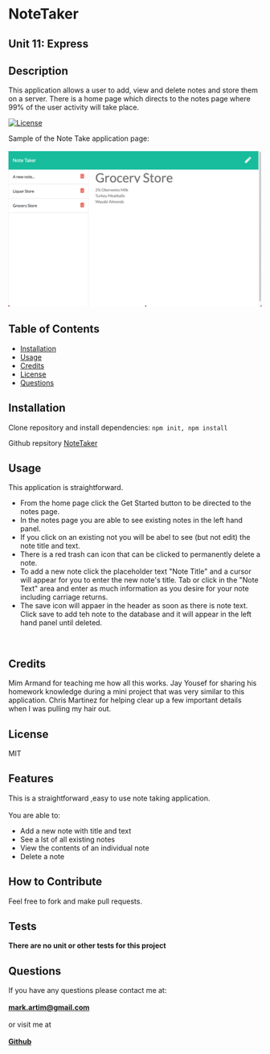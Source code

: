 # NoteTaker
## Unit 11: Express

## Description
This application allows a user to add, view and delete notes and store them on a server. There is a home page which directs to the notes page where 99% of the user activity will take place. 

[![License](https://img.shields.io/badge/License-MIT-yellow.svg)](https://opensource.org/licenses/MIT)

Sample of the Note Take application page:<br><br>
![Note Taker Sample Page](/assets/screenshot.jpg)

## Table of Contents
- [Installation](#installation)
- [Usage](#usage)
- [Credits](#credits)
- [License](#license)
- [Questions](#questions)

## Installation
Clone repository and install dependencies: `npm init, npm install`

Github repsitory [NoteTaker](https://github.com/mark-artim/NoteTaker)

## Usage

This application is straightforward.
- From the home page click the Get Started button to be directed to the notes page.
- In the notes page you are able to see existing notes in the left hand panel.
- If you click on an existing not you will be abel to see (but not edit) the note title and text.
- There is a red trash can icon that can be clicked to permanently delete a note.
- To add a new note click the placeholder text "Note Title" and a cursor will appear for you to enter the new note's title. Tab or click in the "Note Text" area and enter as much information as you desire for your note including carriage returns.
- The save icon will appaer in the header as soon as there is note text. Click save to add teh note to the database and it will appear in the left hand panel until deleted. 

<br>

## Credits
Mim Armand for teaching me how all this works. Jay Yousef for sharing his homework knowledge during a mini project that was very similar to this application. Chris Martinez for helping clear up a few important details when I was pulling my hair out. 

## License
MIT

## Features
This is a straightforward ,easy to use note taking application. <br><br>
You are able to:
- Add a new note with title and text
- See a lst of all existing notes
- View the contents of an individual note
- Delete a note 


## How to Contribute
Feel free to fork and make pull requests.

## Tests
**There are no unit or other tests for this project**<BR>

## Questions
If you have any questions please contact me at: <br><br>
**mark.artim@gmail.com**<br><br>
or visit me at<br><br>
[**Github**](https://github.com/mark-artim)
        

